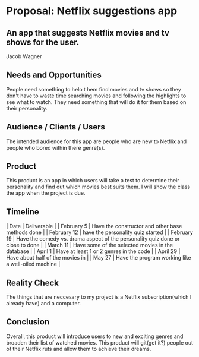 # Proposal: Netflix suggestions app
## An app that suggests Netflix movies and tv shows for the user.
Jacob Wagner

## Needs and Opportunities
People need something to helo t hem find movies and tv shows so they don't have to waste time searching movies and following the highlights to see what to watch. They need something that will do it for them based on their personality.

## Audience / Clients / Users
The intended audience for this app are people who are new to Netflix and people who bored within there genre(s).

## Product
This product is an app in which users will take a test to determine their personality and find out which movies best suits them. I will show the class the app when the project is due. 

## Timeline

| Date          | Deliverable   |
| February 5    | Have the constructor and other base methods done  |
| February 12   | have the personality quiz started |
| February 19   | Have the comedy vs. drama aspect of the personality quiz done or close to done |
| March 11      | Have some of the selected movies in the database |
| April 1       | Have at least 1 or 2 genres in the code |
| April 29      | Have about half of the movies in |
| May 27        | Have the program working like a well-oiled machine |

## Reality Check
The things that are neccesary to my project is a Netflix subscription(which I already have) and a computer.

## Conclusion
Overall, this product will introduce users to new and exciting genres and broaden their list of watched movies. This product will git(get it?) people out of their Netflix ruts and allow them to achieve their dreams.
